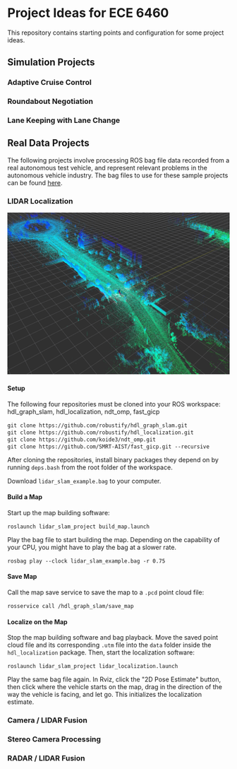 # Project Ideas for ECE 6460

This repository contains starting points and configuration for some project ideas.

## Simulation Projects

### Adaptive Cruise Control

### Roundabout Negotiation

### Lane Keeping with Lane Change

## Real Data Projects

The following projects involve processing ROS bag file data recorded from a real autonomous test vehicle, and represent relevant problems in the autonomous vehicle industry. The bag files to use for these sample projects can be found [here](https://www.secs.oakland.edu/~mtradovn/ece_6460/sample_bags/).

### LIDAR Localization
![LIDAR Mapping](img/lidar_map.png)

#### Setup
The following four repositories must be cloned into your ROS workspace: hdl_graph_slam, hdl_localization, ndt_omp, fast_gicp
```
git clone https://github.com/robustify/hdl_graph_slam.git
git clone https://github.com/robustify/hdl_localization.git
git clone https://github.com/koide3/ndt_omp.git
git clone https://github.com/SMRT-AIST/fast_gicp.git --recursive
```
After cloning the repositories, install binary packages they depend on by running `deps.bash` from the root folder of the workspace.

Download `lidar_slam_example.bag` to your computer.

#### Build a Map
Start up the map building software:
```
roslaunch lidar_slam_project build_map.launch
```
Play the bag file to start building the map. Depending on the capability of your CPU, you might have to play the bag at a slower rate. 
```
rosbag play --clock lidar_slam_example.bag -r 0.75
```

#### Save Map
Call the map save service to save the map to a `.pcd` point cloud file:
```
rosservice call /hdl_graph_slam/save_map
```

#### Localize on the Map
Stop the map building software and bag playback. Move the saved point cloud file and its corresponding `.utm` file into the `data` folder inside the `hdl_localization` package. Then, start the localization software:
```
roslaunch lidar_slam_project lidar_localization.launch
```
Play the same bag file again. In Rviz, click the "2D Pose Estimate" button, then click where the vehicle starts on the map, drag in the direction of the way the vehicle is facing, and let go. This initializes the localization estimate.

### Camera / LIDAR Fusion

### Stereo Camera Processing

### RADAR / LIDAR Fusion

 
